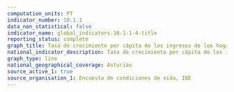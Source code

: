 ```yaml
---
computation_units: PT
indicator_number: 10.1.1
data_non_statistical: false
indicator_name: global_indicators.10-1-1-4-title
reporting_status: complete
graph_title: Tasa de crecimiento per cápita de los ingresos de los hogares de la población total
national_indicator_description: Tasa de crecimiento per cápita de los ingresos de los hogares de la población total
graph_type: line
national_geographical_coverage: Asturias
source_active_1: true
source_organisation_1: Encuesta de condiciones de vida, INE
---
```

